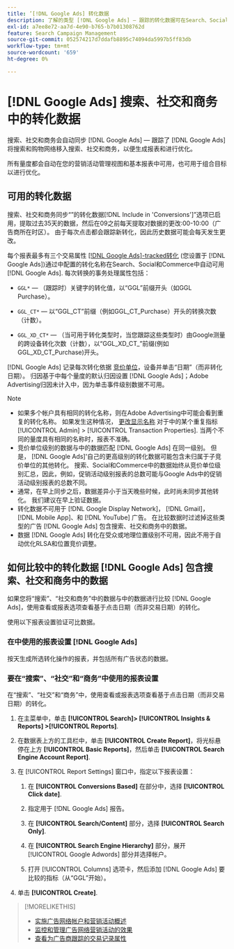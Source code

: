 ```yaml
---
title: ’[!DNL Google Ads] 转化数据
description: 了解的类型 [!DNL Google Ads] — 跟踪的转化数据可在Search、Social和Commerce中使用。
exl-id: a7ee8e72-aa7d-4e90-b765-b7b01308762d
feature: Search Campaign Management
source-git-commit: 052574217d7ddafb8895c74094da5997b5ff83db
workflow-type: tm+mt
source-wordcount: '659'
ht-degree: 0%

---
```


# [!DNL Google Ads] 搜索、社交和商务中的转化数据

搜索、社交和商务会自动同步 [!DNL Google Ads] — 跟踪了 [!DNL Google Ads] 将搜索和购物网络移入搜索、社交和商务，以便生成报表和进行优化。

所有量度都会自动在您的营销活动管理视图和基本报表中可用，也可用于组合目标以进行优化。

## 可用的转化数据

搜索、社交和商务同步“”的转化数据[!DNL Include in 'Conversions']”选项已启用，提取过去35天的数据，然后在09之前每天提取对数据的更改:00-10:00（广告商所在时区）。 由于每次点击都会跟踪新转化，因此历史数据可能会每天发生更改。

每个报表最多有三个交易属性 [[!DNL Google Ads]-tracked转化](https://support.google.com/google-ads/answer/4677036) (您设置于 [!DNL Google Ads])通过中配置的转化名称在Search、Social和Commerce中自动可用 [!DNL Google Ads]. 每次转换的事务处理属性包括：

* `GGL*`  — （跟踪时）关键字的转化值，以“GGL”前缀开头（如GGL Purchase）。

* `GGL_CT*`  — 以“GGL_CT”前缀（例如GGL_CT_Purchase）开头的转换次数（计数）。

* `GGL_XD_CT*`  — （当可用于转化类型时，当您跟踪这些类型时）由Google测量的跨设备转化次数（计数），以“GGL_XD_CT_”前缀(例如GGL_XD_CT_Purchase)开头。

[!DNL Google Ads] 记录每次转化依据 [竞价单位](/help/search-social-commerce/glossary.md#a-b)，设备并单击“日期”（而非转化日期）。 归因基于中每个量度的默认归因设置 [!DNL Google Ads]；Adobe Advertising归因未计入中，因为单击事件级别数据不可用。

>[!NOTE]
>
>* 如果多个帐户具有相同的转化名称，则在Adobe Advertising中可能会看到重复的转化名称。 如果发生这种情况， [更改显示名称](/help/search-social-commerce/admin/transaction-properties/transaction-property-edit-display-name.md) 对于中的某个重复指标 [!UICONTROL Admin] > [!UICONTROL Transaction Properties]. 当两个不同的量度具有相同的名称时，报表不准确。
>* 竞价单位级别的数据与中的数据匹配 [!DNL Google Ads] 在同一级别。 但是， [!DNL Google Ads]&#39;自己的更高级别的转化数据可能包含未归属于子竞价单位的其他转化。 搜索、Social和Commerce中的数据始终从竞价单位级别汇总，因此，例如，促销活动级别报表的总数可能与Google Ads中的促销活动级别报表的总数不同。
>* 通常，在早上同步之后，数据差异小于当天晚些时候，此时尚未同步其他转化。 我们建议在早上验证数据。
>* 转化数据不可用于 [!DNL Google Display Network]， [!DNL Gmail]， [!DNL Mobile App]、和 [!DNL YouTube] 广告。 在比较数据时过滤掉这些类型的广告 [!DNL Google Ads] 包含搜索、社交和商务中的数据。
>* 数据 [!DNL Google Ads] 转化在受众或地理位置级别不可用，因此不用于自动优化RLSA和位置竞价调整。

## 如何比较中的转化数据 [!DNL Google Ads] 包含搜索、社交和商务中的数据

如果您将“搜索”、“社交和商务”中的数据与中的数据进行比较 [!DNL Google Ads]，使用查看或报表选项查看基于点击日期（而非交易日期）的转化。

使用以下报表设置验证可比数据。

### 在中使用的报表设置 [!DNL Google Ads]

按天生成所选转化操作的报表，并包括所有广告状态的数据。

<!-- 

1. In the main toolbar, select **[!DNL Reports] > [!DNL Report]**.

1. Select **[!DNL + Custom] > [!DNL Table]**.

1. From the left pane, specify the rows and columns in the report:
   
   1. Search for the **[!DNL Day]** field and it drag to the [!DNL Row] section.

   1. Search for the **[!DNL All conv].** field and it drag to the [!DNL Column] section.

   1. Search for the **[!DNL Conversion action]** field and it drag to the [!DNL Column] section.

1. In the report settings toolbar, select **[!DNL Filter] > [!DNL Ad status]**, and then select all boxes.

1. In the report settings toolbar, select **[!DNL Download] > [!DNL Excel .csv]**.

-->

### 要在“搜索”、“社交”和“商务”中使用的报表设置

在“搜索”、“社交”和“商务”中，使用查看或报表选项查看基于点击日期（而非交易日期）的转化。

1. 在主菜单中，单击 **[!UICONTROL Search]> [!UICONTROL Insights & Reports] >[!UICONTROL Reports]**.

1. 在数据表上方的工具栏中，单击 **[!UICONTROL Create Report]**，将光标悬停在上方 **[!UICONTROL Basic Reports]**，然后单击 **[!UICONTROL Search Engine Account Report]**.

1. 在 [!UICONTROL Report Settings] 窗口中，指定以下报表设置：

   1. 在 **[!UICONTROL Conversions Based]** 在部分中，选择 **[!UICONTROL Click date]**.

   1. 指定用于 [!DNL Google Ads] 报告。

   1. 在 **[!UICONTROL Search/Content]** 部分，选择 **[!UICONTROL Search Only]**.

   1. 在 **[!UICONTROL Search Engine Hierarchy]** 部分，展开 [!UICONTROL Google Adwords] 部分并选择帐户。

   1. 打开 [!UICONTROL Columns] 选项卡，然后添加 [!DNL Google Ads] 要比较的指标（从“GGL”开始）。

1. 单击 **[!UICONTROL Create]**.

>[!MORELIKETHIS]
>
>* [实施广告网络帐户和营销活动概述](campaign-implemention-overview.md)
>* [监控和管理广告网络营销活动的效果](monitor-performance-campaigns.md)
>* [查看为广告商跟踪的交易记录属性](/help/search-social-commerce/admin/transaction-properties/transaction-property-view-tracked.md)
